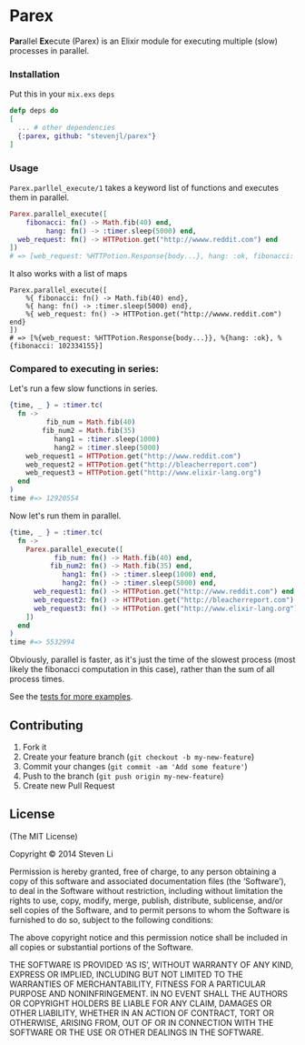 Parex
=====

**Par**allel **Ex**ecute (Parex) is an Elixir module for executing multiple (slow) processes in parallel.

### Installation
Put this in your `mix.exs` `deps`

```elixir
defp deps do
[
  ... # other dependencies
  {:parex, github: "stevenjl/parex"}
]
```

### Usage
`Parex.parllel_execute/1` takes a keyword list of functions and executes them in parallel.

```elixir
Parex.parallel_execute([
    fibonacci: fn() -> Math.fib(40) end,
         hang: fn() -> :timer.sleep(5000) end,
  web_request: fn() -> HTTPotion.get("http://wwww.reddit.com") end
])
# => [web_request: %HTTPotion.Response{body...}, hang: :ok, fibonacci: 102334155]
```

It also works with a list of maps

```
Parex.parallel_execute([
    %{ fibonacci: fn() -> Math.fib(40) end},
    %{ hang: fn() -> :timer.sleep(5000) end},
    %{ web_request: fn() -> HTTPotion.get("http://wwww.reddit.com") end}
])
# => [%{web_request: %HTTPotion.Response{body...}}, %{hang: :ok}, %{fibonacci: 102334155}]
```

### Compared to executing in series:
Let's run a few slow functions in series.

```elixir
{time, _ } = :timer.tc(
  fn ->
         fib_num = Math.fib(40)
        fib_num2 = Math.fib(35)
           hang1 = :timer.sleep(1000)
           hang2 = :timer.sleep(5000)
    web_request1 = HTTPotion.get("http://www.reddit.com")
    web_request2 = HTTPotion.get("http://bleacherreport.com")
    web_request3 = HTTPotion.get("http://www.elixir-lang.org")
  end
)
time #=> 12920554
```

Now let's run them in parallel.

```elixir
{time, _ } = :timer.tc(
  fn ->
    Parex.parallel_execute([
           fib_num: fn() -> Math.fib(40) end,
          fib_num2: fn() -> Math.fib(35) end,
             hang1: fn() -> :timer.sleep(1000) end,
             hang2: fn() -> :timer.sleep(5000) end,
      web_request1: fn() -> HTTPotion.get("http://www.reddit.com") end,
      web_request2: fn() -> HTTPotion.get("http://bleacherreport.com") end,
      web_request3: fn() -> HTTPotion.get("http://www.elixir-lang.org") end
    ])
  end
)
time #=> 5532994
```
Obviously, parallel is faster, as it's just the time of the slowest process (most likely the fibonacci computation in this case), rather than the sum of all process times.

See the [tests for more examples](https://github.com/StevenJL/parex/blob/master/test/parex_test.exs).

## Contributing

1. Fork it
2. Create your feature branch (`git checkout -b my-new-feature`)
3. Commit your changes (`git commit -am 'Add some feature'`)
4. Push to the branch (`git push origin my-new-feature`)
5. Create new Pull Request

## License

(The MIT License)

Copyright © 2014 Steven Li

Permission is hereby granted, free of charge, to any person obtaining
a copy of this software and associated documentation files (the
‘Software’), to deal in the Software without restriction, including
without limitation the rights to use, copy, modify, merge, publish,
distribute, sublicense, and/or sell copies of the Software, and to
permit persons to whom the Software is furnished to do so, subject to
the following conditions:

The above copyright notice and this permission notice shall be
included in all copies or substantial portions of the Software.

THE SOFTWARE IS PROVIDED ‘AS IS’, WITHOUT WARRANTY OF ANY KIND,
EXPRESS OR IMPLIED, INCLUDING BUT NOT LIMITED TO THE WARRANTIES OF
MERCHANTABILITY, FITNESS FOR A PARTICULAR PURPOSE AND NONINFRINGEMENT.
IN NO EVENT SHALL THE AUTHORS OR COPYRIGHT HOLDERS BE LIABLE FOR ANY
CLAIM, DAMAGES OR OTHER LIABILITY, WHETHER IN AN ACTION OF CONTRACT,
TORT OR OTHERWISE, ARISING FROM, OUT OF OR IN CONNECTION WITH THE
SOFTWARE OR THE USE OR OTHER DEALINGS IN THE SOFTWARE.

